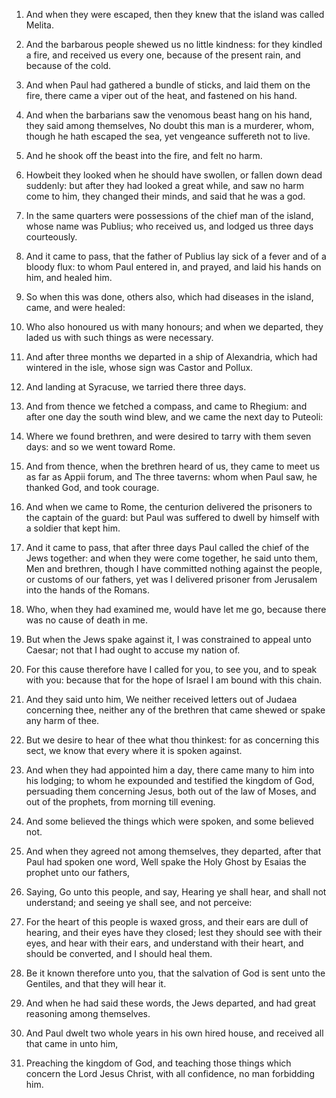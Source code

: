 1. And when they were escaped, then they knew that the island was
called Melita.

2. And the barbarous people shewed us no little kindness: for they
kindled a fire, and received us every one, because of the present
rain, and because of the cold.

3. And when Paul had gathered a bundle of sticks, and laid them on
the fire, there came a viper out of the heat, and fastened on his
hand.

4. And when the barbarians saw the venomous beast hang on his hand,
they said among themselves, No doubt this man is a murderer, whom,
though he hath escaped the sea, yet vengeance suffereth not to live.

5. And he shook off the beast into the fire, and felt no harm.

6. Howbeit they looked when he should have swollen, or fallen down
dead suddenly: but after they had looked a great while, and saw no
harm come to him, they changed their minds, and said that he was a
god.

7. In the same quarters were possessions of the chief man of the
island, whose name was Publius; who received us, and lodged us three
days courteously.

8. And it came to pass, that the father of Publius lay sick of a
fever and of a bloody flux: to whom Paul entered in, and prayed, and
laid his hands on him, and healed him.

9. So when this was done, others also, which had diseases in the
island, came, and were healed:

10. Who also honoured us with many
honours; and when we departed, they laded us with such things as were
necessary.

11. And after three months we departed in a ship of Alexandria,
which had wintered in the isle, whose sign was Castor and Pollux.

12. And landing at Syracuse, we tarried there three days.

13. And from thence we fetched a compass, and came to Rhegium: and
after one day the south wind blew, and we came the next day to
Puteoli:

14. Where we found brethren, and were desired to tarry with
them seven days: and so we went toward Rome.

15. And from thence, when the brethren heard of us, they came to
meet us as far as Appii forum, and The three taverns: whom when Paul
saw, he thanked God, and took courage.

16. And when we came to Rome, the centurion delivered the prisoners
to the captain of the guard: but Paul was suffered to dwell by himself
with a soldier that kept him.

17. And it came to pass, that after three days Paul called the chief
of the Jews together: and when they were come together, he said unto
them, Men and brethren, though I have committed nothing against the
people, or customs of our fathers, yet was I delivered prisoner from
Jerusalem into the hands of the Romans.

18. Who, when they had examined me, would have let me go, because
there was no cause of death in me.

19. But when the Jews spake against it, I was constrained to appeal
unto Caesar; not that I had ought to accuse my nation of.

20. For this cause therefore have I called for you, to see you, and
to speak with you: because that for the hope of Israel I am bound with
this chain.

21. And they said unto him, We neither received letters out of
Judaea concerning thee, neither any of the brethren that came shewed
or spake any harm of thee.

22. But we desire to hear of thee what thou thinkest: for as
concerning this sect, we know that every where it is spoken against.

23. And when they had appointed him a day, there came many to him
into his lodging; to whom he expounded and testified the kingdom of
God, persuading them concerning Jesus, both out of the law of Moses,
and out of the prophets, from morning till evening.

24. And some believed the things which were spoken, and some
believed not.

25. And when they agreed not among themselves, they departed, after
that Paul had spoken one word, Well spake the Holy Ghost by Esaias the
prophet unto our fathers,

26. Saying, Go unto this people, and say,
Hearing ye shall hear, and shall not understand; and seeing ye shall
see, and not perceive:

27. For the heart of this people is waxed
gross, and their ears are dull of hearing, and their eyes have they
closed; lest they should see with their eyes, and hear with their
ears, and understand with their heart, and should be converted, and I
should heal them.

28. Be it known therefore unto you, that the salvation of God is
sent unto the Gentiles, and that they will hear it.

29. And when he had said these words, the Jews departed, and had
great reasoning among themselves.

30. And Paul dwelt two whole years in his own hired house, and
received all that came in unto him,

31. Preaching the kingdom of
God, and teaching those things which concern the Lord Jesus Christ,
with all confidence, no man forbidding him.